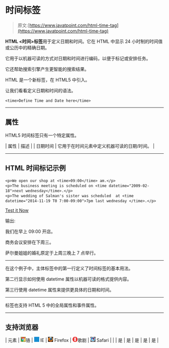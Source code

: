 # 时间标签

> 原文:[https://www.javatpoint.com/html-time-tag](https://www.javatpoint.com/html-time-tag)

**HTML <时间>标签**用于定义日期和时间。它在 HTML 中显示 24 小时制的时间值或公历中的精确日期。

它用于以机器可读的方式对日期和时间进行编码，以便于标记或安排任务。

它还帮助搜索引擎产生更智能的搜索结果。

HTML <time>是一个新标签，在 HTML5 中引入。</time>

让我们看看定义日期和时间的语法。

```
<time>Define Time and Date here</time>

```

* * *

## 属性

HTML5 时间标签只有一个特定属性。

| 属性 | 描述 |
| 日期时间 | 它用于在时间元素中定义机器可读的日期/时间。 |

* * *

## HTML 时间标记示例

```
<p>We open our shop at <time>09:00</time> am.</p>
<p>The business meeting is scheduled on <time datetime="2009-02-18">next wednesday</time>.</p>
<p>The wedding of Salman's sister was scheduled  at <time datetime="2014-11-19 T0 7:00-09:00">7pm last wednesday </time>.</p>

```

[Test it Now](https://www.javatpoint.com/oprweb/test.jsp?filename=htmltimetag1)

输出:

我们在早上 <time>09:00</time> 开店。

商务会议安排在下周三<time datetime="2009-02-18">。</time>

萨尔曼姐姐的婚礼原定于上周三晚上 7 点举行。

* * *

在这个例子中，主体标签中的第一行定义了时间标签的基本用法。

第二行显示如何使用 datetime 属性以机器可读的格式提供内容。

第三行使用 datetime 属性来提供更具体的日期和时间。

* * *

<time>标签也支持 HTML 5 中的全局属性和事件属性。</time>

* * *

## 支持浏览器

| 元素 | ![chrome browser](img/4fbdc93dc2016c5049ed108e7318df19.png)铬 | ![ie browser](img/83dd23df1fe8373fd5bf054b2c1dd88b.png) IE | ![firefox browser](img/4f001fff393888a8a807ed29b28145d1.png) Firefox | ![opera browser](img/6cad4a592cc69a052056a0577b4aac65.png)歌剧 | ![safari browser](img/a0f6a9711a92203c5dc5c127fe9c9fca.png) Safari |
|  | 是 | 是 | 是 | 是 | 是 |